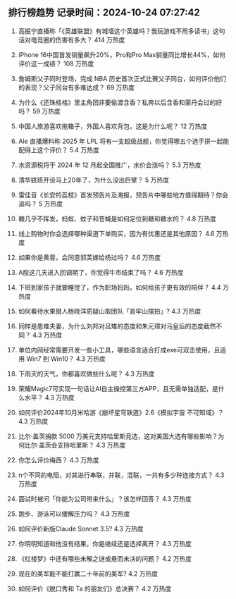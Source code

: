 
## 排行榜趋势 记录时间：2024-10-24 07:27:42
  
  1. 高振宁直播称「《英雄联盟》有城墙这个英雄吗？我玩游戏不用多读书」这句话对电竞圈的伤害有多大？ 414 万热度
    
  2. iPhone 16中国首发销量飙升20%，Pro和Pro Max销量同比增长44%，如何评价这一成绩？ 108 万热度
    
  3. 詹姆斯父子同时登场，完成 NBA 历史首次正式比赛父子同台，如何评价他们的表现？父子同台有多难达成？ 69 万热度
    
  4. 为什么《还珠格格》里主角团非要偷渡含香？私奔以后含香和蒙丹会过的好吗？ 59 万热度
    
  5. 中国人旅游喜欢拖箱子，外国人喜欢背包，这是为什么呢？ 12 万热度
    
  6. Ale 直播爆料称 2025 年 LPL 将有一支超级战舰，你觉得哪五个选手拼一起能配得上这个评价？ 5.4 万热度
    
  7. 水资源税将于 2024 年 12 月起全国推广，水价会涨吗？ 5.3 万热度
    
  8. 清华姚班开设马上20年了，为什么没出巨擘？ 5 万热度
    
  9. 雷佳音《长安的荔枝》首发预告片及海报，预告片中哪些地方值得期待？你会追吗？ 5 万热度
    
  10. 糖几乎不挥发，蚂蚁、蚊子和苍蝇是如何定位到糖和糖水的？ 4.8 万热度
    
  11. 线上购物时你会选择哪种渠道下单购买，因为有优惠还是其他原因？ 4.6 万热度
    
  12. 如果你是黄蓉，会同意郭芙嫁给杨过吗？ 4.6 万热度
    
  13. A股这几天进入回调期了，你觉得牛市结束了吗？ 4.6 万热度
    
  14. 下班到家孩子就要睡觉了，作为职场妈妈，如何给孩子更有效的陪伴？ 4.4 万热度
    
  15. 如何看待水果猎人杨晓洋质疑山取团队「哀牢山摆拍」? 4.3 万热度
    
  16. 同样是患难夫妻，为什么刘邦对吕雉的态度和朱元璋对马皇后的态度截然不同？ 4.3 万热度
    
  17. 单位内网经常需要开发一些小工具，哪些语言适合打成exe可双击使用，且适用 Win7 到 Win10？ 4.3 万热度
    
  18. 下雨天的天气，你都喜欢做些什么呢？ 4.3 万热度
    
  19. 荣耀Magic7可实现一句话让AI自主操控第三方APP，且无需单独适配，是什么水平？ 4.3 万热度
    
  20. 如何评价2024年10月米哈游《崩坏星穹铁道》2.6《模拟宇宙 不可知域》？ 4.3 万热度
    
  21. 比尔·盖茨捐款 5000 万美元支持哈里斯竞选，这对美国大选有哪些影响？为何比尔·盖茨会支持哈里斯？ 4.3 万热度
    
  22. 你怎么评价梅西？ 4.3 万热度
    
  23. n个不同的电阻，对其进行串联，并联，混联，一共有多少种连接方式？ 4.3 万热度
    
  24. 面试时被问「你能为公司带来什么」？该怎样回答？ 4.3 万热度
    
  25. 跑步、游泳可以缓解压力吗？ 4.3 万热度
    
  26. 如何评价新版Claude Sonnet 3.5? 4.3 万热度
    
  27. 你明明知道和他没有结果，你是继续还是选择离开？ 4.3 万热度
    
  28. 《红楼梦》中还有哪些未解之谜或悬而未决的问题？ 4.2 万热度
    
  29. 现在的美军能不能打赢二十年前的美军? 4.2 万热度
    
  30. 如何评价《脱口秀和 Ta 的朋友们》总决赛？ 4.2 万热度
    